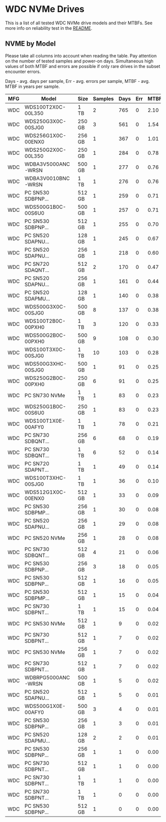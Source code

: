WDC NVMe Drives
===============

This is a list of all tested WDC NVMe drive models and their MTBFs. See more
info on reliability test in the [README](https://github.com/bsdhw/SMART).

NVME by Model
------------

Please take all columns into account when reading the table. Pay attention on the
number of tested samples and power-on days. Simultaneous high values of both MTBF
and errors are possible if only rare drives in the subset encounter errors.

Days - avg. days per sample,
Err  - avg. errors per sample,
MTBF - avg. MTBF in years per sample.

| MFG       | Model              | Size   | Samples | Days  | Err   | MTBF |
|-----------|--------------------|--------|---------|-------|-------|------|
| WDC       | WDS100T2X0C-00L350 | 1 TB   | 2       | 765   | 0     | 2.10   |
| WDC       | WDS250G3X0C-00SJG0 | 250 GB | 3       | 561   | 0     | 1.54   |
| WDC       | WDS256G1X0C-00ENX0 | 256 GB | 1       | 367   | 0     | 1.01   |
| WDC       | WDS250G2X0C-00L350 | 250 GB | 1       | 284   | 0     | 0.78   |
| WDC       | WDBA3V5000ANC-WRSN | 500 GB | 1       | 277   | 0     | 0.76   |
| WDC       | WDBA3V0010BNC-WRSN | 1 TB   | 1       | 276   | 0     | 0.76   |
| WDC       | PC SN530 SDBPNP... | 512 GB | 1       | 259   | 0     | 0.71   |
| WDC       | WDS500G1B0C-00S6U0 | 500 GB | 1       | 257   | 0     | 0.71   |
| WDC       | PC SN530 SDBPNP... | 512 GB | 1       | 255   | 0     | 0.70   |
| WDC       | PC SN520 SDAPNU... | 128 GB | 1       | 245   | 0     | 0.67   |
| WDC       | PC SN520 SDAPNU... | 256 GB | 1       | 218   | 0     | 0.60   |
| WDC       | PC SN720 SDAQNT... | 512 GB | 2       | 170   | 0     | 0.47   |
| WDC       | PC SN520 SDAPNU... | 256 GB | 1       | 161   | 0     | 0.44   |
| WDC       | PC SN520 SDAPMU... | 128 GB | 1       | 140   | 0     | 0.38   |
| WDC       | WDS500G3X0C-00SJG0 | 500 GB | 8       | 137   | 0     | 0.38   |
| WDC       | WDS100T2B0C-00PXH0 | 1 TB   | 3       | 120   | 0     | 0.33   |
| WDC       | WDS500G2B0C-00PXH0 | 500 GB | 9       | 108   | 0     | 0.30   |
| WDC       | WDS100T3X0C-00SJG0 | 1 TB   | 10      | 103   | 0     | 0.28   |
| WDC       | WDS500G3XHC-00SJG0 | 500 GB | 1       | 91    | 0     | 0.25   |
| WDC       | WDS250G2B0C-00PXH0 | 250 GB | 6       | 91    | 0     | 0.25   |
| WDC       | PC SN730 NVMe      | 1 TB   | 1       | 83    | 0     | 0.23   |
| WDC       | WDS250G1B0C-00S6U0 | 250 GB | 1       | 83    | 0     | 0.23   |
| WDC       | WDS100T1X0E-00AFY0 | 1 TB   | 1       | 78    | 0     | 0.21   |
| WDC       | PC SN730 SDBQNT... | 256 GB | 6       | 68    | 0     | 0.19   |
| WDC       | PC SN730 SDBQNT... | 1 TB   | 6       | 52    | 0     | 0.14   |
| WDC       | PC SN720 SDAPNT... | 1 TB   | 1       | 49    | 0     | 0.14   |
| WDC       | WDS100T3XHC-00SJG0 | 1 TB   | 1       | 36    | 0     | 0.10   |
| WDC       | WDS512G1X0C-00ENX0 | 512 GB | 1       | 33    | 0     | 0.09   |
| WDC       | PC SN530 SDBPMP... | 256 GB | 1       | 30    | 0     | 0.08   |
| WDC       | PC SN520 SDAPNU... | 256 GB | 1       | 29    | 0     | 0.08   |
| WDC       | PC SN520 NVMe      | 256 GB | 1       | 28    | 0     | 0.08   |
| WDC       | PC SN730 SDBQNT... | 512 GB | 4       | 21    | 0     | 0.06   |
| WDC       | PC SN530 SDBPNP... | 256 GB | 3       | 18    | 0     | 0.05   |
| WDC       | PC SN530 SDBPNP... | 512 GB | 1       | 16    | 0     | 0.05   |
| WDC       | PC SN530 SDBPMP... | 512 GB | 1       | 15    | 0     | 0.04   |
| WDC       | PC SN730 SDBPNT... | 1 TB   | 1       | 15    | 0     | 0.04   |
| WDC       | PC SN530 NVMe      | 512 GB | 1       | 9     | 0     | 0.02   |
| WDC       | PC SN730 SDBPNT... | 512 GB | 1       | 7     | 0     | 0.02   |
| WDC       | PC SN530 NVMe      | 256 GB | 1       | 7     | 0     | 0.02   |
| WDC       | PC SN730 SDBPNT... | 512 GB | 1       | 7     | 0     | 0.02   |
| WDC       | WDBRPG5000ANC-WRSN | 500 GB | 1       | 5     | 0     | 0.02   |
| WDC       | PC SN520 SDAPNU... | 512 GB | 1       | 5     | 0     | 0.01   |
| WDC       | WDS500G1X0E-00AFY0 | 500 GB | 3       | 4     | 0     | 0.01   |
| WDC       | PC SN530 SDBPNP... | 256 GB | 1       | 3     | 0     | 0.01   |
| WDC       | PC SN520 SDAPMU... | 128 GB | 2       | 2     | 0     | 0.01   |
| WDC       | PC SN530 SDBPNP... | 256 GB | 1       | 1     | 0     | 0.00   |
| WDC       | PC SN730 SDBPNT... | 512 GB | 1       | 1     | 0     | 0.00   |
| WDC       | PC SN730 SDBPNT... | 1 TB   | 1       | 1     | 0     | 0.00   |
| WDC       | PC SN730 SDBPNT... | 1 TB   | 1       | 0     | 0     | 0.00   |
| WDC       | PC SN530 SDBPNP... | 512 GB | 1       | 0     | 0     | 0.00   |
